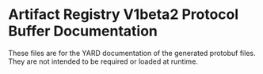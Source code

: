 # Artifact Registry V1beta2 Protocol Buffer Documentation

These files are for the YARD documentation of the generated protobuf files.
They are not intended to be required or loaded at runtime.
